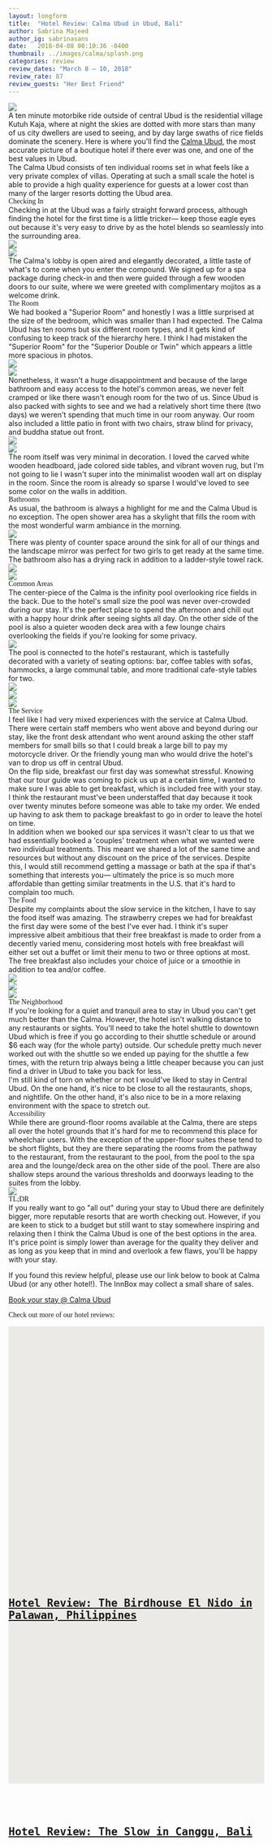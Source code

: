 ```yaml
---
layout: longform
title:  "Hotel Review: Calma Ubud in Ubud, Bali"
author: Sabrina Majeed
author_ig: sabrinasans
date:   2018-04-08 00:10:36 -0400
thumbnail: ../images/calma/splash.png
categories: review
review_dates: "March 8 — 10, 2018"
review_rate: 87
review_guests: "Her Best Friend"
---
```


<img class="mt4-ns mt3 mb4-ns mb3" src="/images/calma/splash.png">

<p class="pb4 f4" style="max-width: 650px; margin: auto;">
A ten minute motorbike ride outside of central Ubud is the residential village Kutuh Kaja, where at night the skies are dotted with more stars than many of us city dwellers are used to seeing, and by day large swaths of rice fields dominate the scenery. Here is where you'll find the <a href="https://www.agoda.com/partners/partnersearch.aspx?cid=1801609&pcs=1&hl=en&hid=1258271" targt="new">Calma Ubud</a>, the most accurate picture of a boutique hotel if there ever was one, and one of the best values in Ubud.</p>

<p class="pb3 pb4-ns" style="max-width: 650px; margin: auto;">
The Calma Ubud consists of ten individual rooms set in what feels like a very private complex of villas. Operating at such a small scale the hotel is able to provide a high quality experience for guests at a lower cost than many of the larger resorts dotting the Ubud area.</p>

<p id="anchor" class="f3 pb2" style="max-width: 650px; margin: auto; font-family: 'Gilroy-ExtraBold';">Checking In</p>

<p class="pb4-ns pb3" style="max-width: 650px; margin: auto;">
Checking in at the Ubud was a fairly straight forward process, although finding the hotel for the first time is a little tricker— keep those eagle eyes out because it's very easy to drive by as the hotel blends so seamlessly into the surrounding area.</p>

<div class="fl w-100 w-50-ns pr1-ns mb1 mb0-ns">
<img src="../images/calma/6.png">
</div>
<div class="fl w-100 w-50-ns pl1-ns mb3 mb4-ns">
<img src="../images/calma/3.png">
</div>

<p class="pb4-ns pb3" style="max-width: 650px; margin: auto;">
The Calma's lobby is open aired and elegantly decorated, a little taste of what's to come when you enter the compound. We signed up for a spa package during check-in and then were guided through a few wooden doors to our suite, where we were greeted with complimentary mojitos as a welcome drink.</p>


<p class="f3 pb2" style="max-width: 650px; margin: auto; font-family: 'Gilroy-ExtraBold';">The Room</p>

<p class="pb4-ns pb3" style="max-width: 650px; margin: auto;">
We had booked a "Superior Room" and honestly I was a little surprised at the size of the bedroom, which was smaller than I had expected. The Calma Ubud has ten rooms but six different room types, and it gets kind of confusing to keep track of the hierarchy here. I think I had mistaken the "Superior Room" for the "Superior Double or Twin" which appears a little more spacious in photos.</p>

<div class="fl w-100 w-50-ns pr1-ns mb1 mb2-ns">
<img src="../images/calma/1.png">
</div>
<div class="fl w-100 w-50-ns pl1-ns mb3 mb4-ns">
<img src="../images/calma/5.png">
</div>

<p class="pb4-ns pb3" style="max-width: 650px; margin: auto;">
Nonetheless, it wasn't a huge disappointment and because of the large bathroom and easy access to the hotel's common areas, we never felt cramped or like there wasn't enough room for the two of us. Since Ubud is also packed with sights to see and we had a relatively short time there (two days) we weren't spending that much time in our room anyway. Our room also included a little patio in front with two chairs, straw blind for privacy, and buddha statue out front.</p>

<div class="fl w-100 mb1 mb2-ns">
<img src="../images/calma/4.png">
</div>
<div class="fl w-100 mb3 mb4-ns">
<img src="../images/calma/2.png">
</div>

<p class="pb4-ns pb3" style="max-width: 650px; margin: auto;">
The room itself was very minimal in decoration. I loved the carved white wooden headboard, jade colored side tables, and vibrant woven rug, but I'm not going to lie I wasn't super into the minimalist wooden wall art on display in the room. Since the room is already so sparse I would've loved to see some color on the walls in addition.</p>


<p class="f3 pb2" style="max-width: 650px; margin: auto; font-family: 'Gilroy-ExtraBold';"> Bathrooms</p>

<p class="pb4-ns pb3" style="max-width: 650px; margin: auto;">As usual, the bathroom is always a highlight for me and the Calma Ubud is no exception. The open shower area has a skylight that fills the room with the most wonderful warm ambiance in the morning.</p>

<div class="fn center mb3 mb4-ns tc" style="max-width: 650px">
<img src="../images/calma/7.png">
</div>

<p class="pb4-ns pb3" style="max-width: 650px; margin: auto;">
There was plenty of counter space around the sink for all of our things and the landscape mirror was perfect for two girls to get ready at the same time. The bathroom also has a drying rack in addition to a ladder-style towel rack.</p>

<div class="fl w-100 w-50-ns pr1-ns mb1 mb2-ns">
<img src="../images/calma/9.png">
</div>
<div class="fl w-100 w-50-ns pl1-ns mb3 mb4-ns">
<img src="../images/calma/8.png">
</div>


<p class="f3 pb2" style="max-width: 650px; margin: auto; font-family: 'Gilroy-ExtraBold';">Common Areas</p>

<p class="pb3 pb4-ns" style="max-width: 650px; margin: auto;">The center-piece of the Calma is the infinity pool overlooking rice fields in the back. Due to the hotel's small size the pool was never over-crowded during our stay. It's the perfect place to spend the afternoon and chill out with a happy hour drink after seeing sights all day. On the other side of the pool is also a quieter wooden deck area with a few lounge chairs overlooking the fields if you're looking for some privacy.
</p>

<div class="fl w-100 mb3 mb4-ns">
<img src="../images/calma/18.png">
</div>

<p class="pb4-ns pb3" style="max-width: 650px; margin: auto;">The pool is connected to the hotel's restaurant, which is tastefully decorated with a variety of seating options: bar, coffee tables with sofas, hammocks, a large communal table, and more traditional cafe-style tables for two.
</p>

<div class="fl w-100 mb1 mb2-ns">
<img src="../images/calma/11.png">
</div>
<div class="fl w-100 w-50-ns pr1-ns mb1 mb0-ns">
<img src="../images/calma/12.png">
</div>
<div class="fl w-100 w-50-ns pl1-ns mb3 mb4-ns">
<img src="../images/calma/13.png">
</div>

<p class="f3 pb2" style="max-width: 650px; margin: auto; font-family: 'Gilroy-ExtraBold';">The Service</p>

<p class="pb3" style="max-width: 650px; margin: auto;">I feel like I had very mixed experiences with the service at Calma Ubud. There were certain staff members who went above and beyond during our stay, like the front desk attendant who went around asking the other staff members for small bills so that I could break a large bill to pay my motorcycle driver. Or the friendly young man who would drive the hotel's van to drop us off in central Ubud.</p>

<p class="pb3" style="max-width: 650px; margin: auto;">On the flip side, breakfast our first day was somewhat stressful. Knowing that our tour guide was coming to pick us up at a certain time, I wanted to make sure I was able to get breakfast, which is included free with your stay. I think the restaurant must've been understaffed that day because it took over twenty minutes before someone was able to take my order. We ended up having to ask them to package breakfast to go in order to leave the hotel on time.</p>

<p class="pb3 pb4-ns" style="max-width: 650px; margin: auto;">In addition when we booked our spa services it wasn't clear to us that we had essentially booked a 'couples' treatment when what we wanted were two individual treatments. This meant we shared a lot of the same time and resources but without any discount on the price of the services. Despite this, I would still recommend getting a massage or bath at the spa if that's something that interests you— ultimately the price is so much more affordable than getting similar treatments in the U.S. that it's hard to complain too much.</p>

<p class="f3 pb2" style="max-width: 650px; margin: auto; font-family: 'Gilroy-ExtraBold';">The Food</p>

<p class="pb4-ns pb3" style="max-width: 650px; margin: auto;">Despite my complaints about the slow service in the kitchen, I have to say the food itself was amazing. The strawberry crepes we had for breakfast the first day were some of the best I've ever had. I think it's super impressive albeit ambitious that their free breakfast is made to order from a decently varied menu, considering most hotels with free breakfast will either set out a buffet or limit their menu to two or three options at most. The free breakfast also includes your choice of juice or a smoothie in addition to tea and/or coffee.</p>

<div class="fl w-100 mb1 mb2-ns">
<img src="../images/calma/14.png">
</div>
<div class="fl w-100 w-50-ns pr1-ns mb1 mb0-ns">
<img src="../images/calma/15.png">
</div>
<div class="fl w-100 w-50-ns pl1-ns mb3 mb4-ns">
<img src="../images/calma/16.png">
</div>

<p class="f3 pb2" style="max-width: 650px; margin: auto; font-family: 'Gilroy-ExtraBold';">The Neighborhood</p>

<p class="pb3" style="max-width: 650px; margin: auto;">
If you're looking for a quiet and tranquil area to stay in Ubud you can't get much better than the Calma. However, the hotel isn't walking distance to any restaurants or sights. You'll need to take the hotel shuttle to downtown Ubud which is free if you go according to their shuttle schedule or around $6 each way (for the whole party) outside. Our schedule pretty much never worked out with the shuttle so we ended up paying for the shuttle a few times, with the return trip always being a little cheaper because you can just find a driver in Ubud to take you back for less.</p>

<p class="pb3 pb4-ns" style="max-width: 650px; margin: auto;">
I'm still kind of torn on whether or not I would've liked to stay in Central Ubud. On the one hand, it's nice to be close to all the restaurants, shops, and nightlife. On the other hand, it's also nice to be in a more relaxing environment with the space to stretch out.</p>

<p class="f3 pb2" style="max-width: 650px; margin: auto; font-family: 'Gilroy-ExtraBold';">Accessibility</p>

<p class="pb4" style="max-width: 650px; margin: auto;">
While there are ground-floor rooms available at the Calma, there are steps all over the hotel grounds that it's hard for me to recommend this place for wheelchair users. With the exception of the upper-floor suites these tend to be short flights, but they are there separating the rooms from the pathway to the restaurant, from the restaurant to the pool, from the pool to the spa area and the lounge/deck area on the other side of the pool. There are also shallow steps around the various thresholds and doorways leading to the suites from the lobby.</p>

<div class="fl w-100 mb3 mb4-ns">
<img src="../images/calma/17.png">
</div>

<p class="f3 pb2" style="max-width: 650px; margin: auto; font-family: 'Gilroy-ExtraBold';">TL;DR</p>

<p class="pb4" style="max-width: 650px; margin: auto;">
If you really want to go "all out" during your stay to Ubud there are definitely bigger, more reputable resorts that are worth checking out. However, if you are keen to stick to a budget but still want to stay somewhere inspiring and relaxing then I think the Calma Ubud is one of the best options in the area. It's price point is simply lower than average for the quality they deliver and as long as you keep that in mind and overlook a few flaws, you'll be happy with your stay.</p>

<div class="tc tl-ns" style="max-width: 650px; margin: auto;">
<p class="lh-copy">If you found this review helpful, please use our link below to book at Calma Ubud (or any other hotel!). The InnBox may collect a small share of sales.</p>
<a target="_blank" class="f5 link ba bw1 ph3 pv2 mb2 dib orange" href="https://www.agoda.com/partners/partnersearch.aspx?cid=1801609&pcs=1&hl=en&hid=1258271">Book your stay @ Calma Ubud</a>
</div>

<p class="tc f3 pt5 pb3 lh-title" style="font-family: 'Gilroy-ExtraBold'">Check out more of our hotel reviews:</p>

<div class="fl w-100 w-50-ns pr2-ns mb4">
  <a href="http://theinnbox.co/birdhouse-el-nido-review/"><div class="relative" style="height: 450px; background-color:#ECEAE7;">
    <div class="bg-center cover" style="background-image: url('../images/birdhouse/1.png'); padding-bottom:100%; width:100%;"></div>
    <div class="absolute bottom-2 bg-white pv3 ph4 mh4">
      <h2 style="font-family: 'Inconsolata', monospace;" class="mb1">
      <a class="f5 lh-title post-link" href="http://theinnbox.co/birdhouse-el-nido-review/">Hotel Review: The Birdhouse El Nido in Palawan, Philippines</a>
      </h2>
    </div>
  </div>
</a>
</div>

<div class="fl w-100 w-50-ns pl2-ns mb1 mb0-ns">
  <a href="http://theinnbox.co/the-slow-canggu-bali-review/"><div class="relative" style="height: 450px; background-color:#ECEAE7;">
    <div class="bg-center cover" style="background-image: url('../images/slow/01.png'); padding-bottom:100%; width:100%;"></div>
    <div class="absolute bottom-2 bg-white pv3 ph4 mh4">
      <h2 style="font-family: 'Inconsolata', monospace;" class="mb1">
      <a class="f5 lh-title post-link" href="http://theinnbox.co/the-slow-canggu-bali-review/">Hotel Review: The Slow in Canggu, Bali</a>
      </h2>
    </div>
  </div>
</a>
</div>
